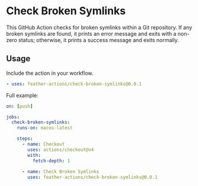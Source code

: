 # Check Broken Symlinks
This GitHub Action checks for broken symlinks within a Git repository. If any broken symlinks are found, it prints an error message and exits with a non-zero status; otherwise, it prints a success message and exits normally.

## Usage
Include the action in your workflow.

```yaml
- uses: feather-actions/check-broken-symlinks@0.0.1
```
Full example:

```yaml
on: [push]

jobs:
  check-broken-symlinks:
    runs-on: macos-latest

    steps:
      - name: Checkout
        uses: actions/checkout@v4
        with:
          fetch-depth: 1
  
      - name: Check Broken Symlinks
        uses: feather-actions/check-broken-symlinks@0.0.1
```
